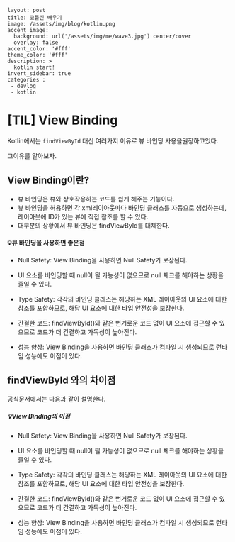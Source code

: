```
layout: post
title: 코틀린 배우기
image: /assets/img/blog/kotlin.png
accent_image: 
  background: url('/assets/img/me/wave3.jpg') center/cover
  overlay: false
accent_color: '#fff'
theme_color: '#fff'
description: >
  kotlin start!
invert_sidebar: true
categories :
 - devlog	
 - kotlin
```

# [TIL] View Binding

Kotlin에서는 `findViewById` 대신 여러가지 이유로 뷰 바인딩 사용을권장하고있다.

그이유를 알아보자.

## View Binding이란?

* 뷰 바인딩은 뷰와 상호작용하는 코드를 쉽게 해주는 기능이다. 
* 뷰 바인딩을 허용하면 각 xml레이아웃마다 바인딩 클래스를 자동으로 생성하는데, 레이아웃에 ID가 있는 뷰에 직접 참조를 할 수 있다. 
* 대부분의 상황에서 뷰 바인딩은 findViewById를 대체한다. 

 

#### 💡뷰 바인딩을 사용하면 좋은점

* Null Safety: View Binding을 사용하면 Null Safety가 보장된다.

* UI 요소를 바인딩할 때 null이 될 가능성이 없으므로 null 체크를 해야하는 상황을 줄일 수 있다.

* Type Safety: 각각의 바인딩 클래스는 해당하는 XML 레이아웃의 UI 요소에 대한 참조를 포함하므로, 해당 UI 요소에 대한 타입 안전성을 보장한다.

* 간결한 코드: findViewById()와 같은 번거로운 코드 없이 UI 요소에 접근할 수 있으므로 코드가 더 간결하고 가독성이 높아진다.

* 성능 향상: View Binding을 사용하면 바인딩 클래스가 컴파일 시 생성되므로 런타임 성능에도 이점이 있다.



## findViewById 와의 차이점

공식문서에서는 다음과 같이 설명한다.

##### 💡*View Binding*의 이점

* Null Safety: View Binding을 사용하면 Null Safety가 보장된다.

* UI 요소를 바인딩할 때 null이 될 가능성이 없으므로 null 체크를 해야하는 상황을 줄일 수 있다.

* Type Safety: 각각의 바인딩 클래스는 해당하는 XML 레이아웃의 UI 요소에 대한 참조를 포함하므로, 해당 UI 요소에 대한 타입 안전성을 보장한다.

* 간결한 코드: findViewById()와 같은 번거로운 코드 없이 UI 요소에 접근할 수 있으므로 코드가 더 간결하고 가독성이 높아진다.

* 성능 향상: View Binding을 사용하면 바인딩 클래스가 컴파일 시 생성되므로 런타임 성능에도 이점이 있다.
